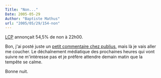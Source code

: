 ```yaml
---
Title: "Non..."
Date: 2005-05-29
Author: "Baptiste Mathus"
url: "2005/05/29/154-non"
---
```




[LCP](http://www.lcpan.fr/) annonçait 54,5% de non à 22h00.

Bon, j'ai posté juste un [petit commentaire chez
publius](http://publiusleuropeen.typepad.com/publius/2005/05/545_sur_tf1_pou.html#c5912711),
mais là je vais aller me coucher. Le déchaînement médiatique des
prochaines heures qui vont suivre ne m'intéresse pas et je préfère
attendre demain matin que la tempête se calme.

Bonne nuit.

